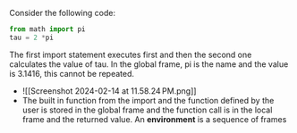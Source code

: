 Consider the following code: 
```python
from math import pi
tau = 2 *pi
```
The first import statement executes first and then the second one calculates the value of tau. In the global frame, pi is the name and the value is 3.1416, this cannot be repeated. 
- ![[Screenshot 2024-02-14 at 11.58.24 PM.png]]
- The built in function from the import and the function defined by the user is stored in the global frame and the function call is in the local frame and the returned value. 
An **environment** is a sequence of frames
